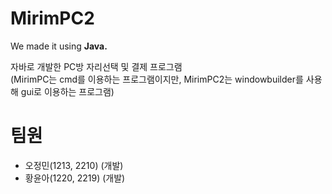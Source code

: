 # MirimPC2
We made it using **Java.**

자바로 개발한 PC방 자리선택 및 결제 프로그램 \
(MirimPC는 cmd를 이용하는 프로그램이지만, MirimPC2는 windowbuilder를 사용해 gui로 이용하는 프로그램)

# 팀원
- 오정민(1213, 2210) (개발)
- 황윤아(1220, 2219) (개발)
